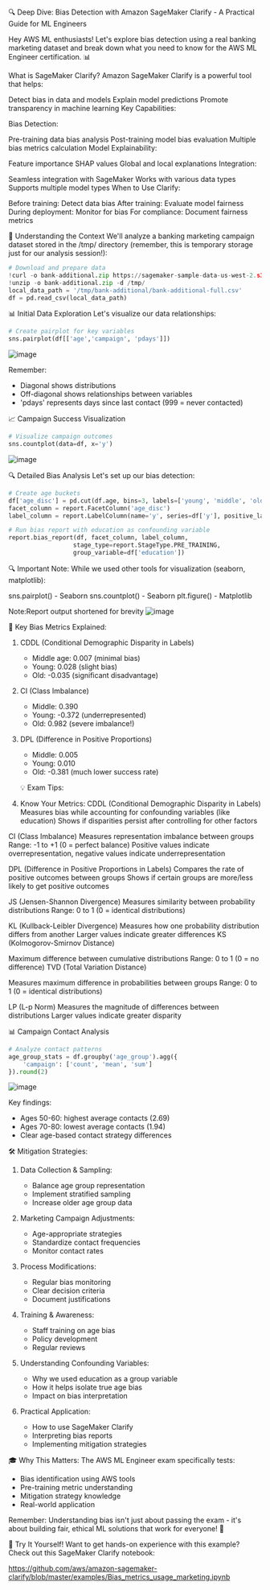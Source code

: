 🔍 Deep Dive: Bias Detection with Amazon SageMaker Clarify - A Practical Guide for ML Engineers

Hey AWS ML enthusiasts! Let's explore bias detection using a real banking marketing dataset and break down what you need to know for the AWS ML Engineer certification. 📊

What is SageMaker Clarify? Amazon SageMaker Clarify is a powerful tool that helps:

Detect bias in data and models
Explain model predictions
Promote transparency in machine learning
Key Capabilities:

Bias Detection:

Pre-training data bias analysis
Post-training model bias evaluation
Multiple bias metrics calculation
Model Explainability:

Feature importance
SHAP values
Global and local explanations
Integration:

Seamless integration with SageMaker
Works with various data types
Supports multiple model types
When to Use Clarify:

Before training: Detect data bias
After training: Evaluate model fairness
During deployment: Monitor for bias
For compliance: Document fairness metrics

🎯 Understanding the Context
We'll analyze a banking marketing campaign dataset stored in the /tmp/ directory (remember, this is temporary storage just for our analysis session!):

```python
# Download and prepare data
!curl -o bank-additional.zip https://sagemaker-sample-data-us-west-2.s3-us-west-2.amazonaws.com/autopilot/direct_marketing/bank-additional.zip
!unzip -o bank-additional.zip -d /tmp/
local_data_path = '/tmp/bank-additional/bank-additional-full.csv'
df = pd.read_csv(local_data_path)
```

📊 Initial Data Exploration
Let's visualize our data relationships:
```python
# Create pairplot for key variables
sns.pairplot(df[['age','campaign', 'pdays']])
```
![image](https://github.com/user-attachments/assets/e6e5eb20-3e10-4da4-8268-3c8731559682)

Remember: 
- Diagonal shows distributions
- Off-diagonal shows relationships between variables
- 'pdays' represents days since last contact (999 = never contacted)

📈 Campaign Success Visualization
```python
# Visualize campaign outcomes
sns.countplot(data=df, x='y')
```
![image](https://github.com/user-attachments/assets/019a97ef-b0e1-43de-b503-46589a193f6f)

🔍 Detailed Bias Analysis
Let's set up our bias detection:
```python
# Create age buckets
df['age_disc'] = pd.cut(df.age, bins=3, labels=['young', 'middle', 'old'])
facet_column = report.FacetColumn('age_disc')
label_column = report.LabelColumn(name='y', series=df['y'], positive_label_values=['yes'])

# Run bias report with education as confounding variable
report.bias_report(df, facet_column, label_column, 
                  stage_type=report.StageType.PRE_TRAINING, 
                  group_variable=df['education'])
```
🔍 Important Note: While we used other tools for visualization (seaborn, matplotlib):

sns.pairplot() - Seaborn
sns.countplot() - Seaborn
plt.figure() - Matplotlib

Note:Report output shortened for brevity
![image](https://github.com/user-attachments/assets/aacbf3e0-4cad-4784-8d3f-53ad9e12a075)

🎯 Key Bias Metrics Explained:
1. CDDL (Conditional Demographic Disparity in Labels)
   - Middle age: 0.007 (minimal bias)
   - Young: 0.028 (slight bias)
   - Old: -0.035 (significant disadvantage)

2. CI (Class Imbalance)
   - Middle: 0.390
   - Young: -0.372 (underrepresented)
   - Old: 0.982 (severe imbalance!)

3. DPL (Difference in Positive Proportions)
   - Middle: 0.005
   - Young: 0.010
   - Old: -0.381 (much lower success rate)
  
   💡 Exam Tips:
1. Know Your Metrics:
CDDL (Conditional Demographic Disparity in Labels)
Measures bias while accounting for confounding variables (like education)
Shows if disparities persist after controlling for other factors

CI (Class Imbalance)
Measures representation imbalance between groups
Range: -1 to +1 (0 = perfect balance)
Positive values indicate overrepresentation, negative values indicate underrepresentation

DPL (Difference in Positive Proportions in Labels)
Compares the rate of positive outcomes between groups
Shows if certain groups are more/less likely to get positive outcomes

JS (Jensen-Shannon Divergence)
Measures similarity between probability distributions
Range: 0 to 1 (0 = identical distributions)

KL (Kullback-Leibler Divergence)
Measures how one probability distribution differs from another
Larger values indicate greater differences
KS (Kolmogorov-Smirnov Distance)

Maximum difference between cumulative distributions
Range: 0 to 1 (0 = no difference)
TVD (Total Variation Distance)

Measures maximum difference in probabilities between groups
Range: 0 to 1 (0 = identical distributions)

LP (L-p Norm)
Measures the magnitude of differences between distributions
Larger values indicate greater disparity

📊 Campaign Contact Analysis
```python
# Analyze contact patterns
age_group_stats = df.groupby('age_group').agg({
    'campaign': ['count', 'mean', 'sum']
}).round(2)
```
![image](https://github.com/user-attachments/assets/59c38a2c-6ef1-4162-b834-f373600a050a)

Key findings:
- Ages 50-60: highest average contacts (2.69)
- Ages 70-80: lowest average contacts (1.94)
- Clear age-based contact strategy differences

🛠️ Mitigation Strategies:
1. Data Collection & Sampling:
   - Balance age group representation
   - Implement stratified sampling
   - Increase older age group data

2. Marketing Campaign Adjustments:
   - Age-appropriate strategies
   - Standardize contact frequencies
   - Monitor contact rates

3. Process Modifications:
   - Regular bias monitoring
   - Clear decision criteria
   - Document justifications

4. Training & Awareness:
   - Staff training on age bias
   - Policy development
   - Regular reviews



2. Understanding Confounding Variables:
   - Why we used education as a group variable
   - How it helps isolate true age bias
   - Impact on bias interpretation

3. Practical Application:
   - How to use SageMaker Clarify
   - Interpreting bias reports
   - Implementing mitigation strategies

🎓 Why This Matters:
The AWS ML Engineer exam specifically tests:
- Bias identification using AWS tools
- Pre-training metric understanding
- Mitigation strategy knowledge
- Real-world application

Remember: Understanding bias isn't just about passing the exam - it's about building fair, ethical ML solutions that work for everyone! 🌟

🔬 Try It Yourself! Want to get hands-on experience with this example? Check out this SageMaker Clarify notebook:

https://github.com/aws/amazon-sagemaker-clarify/blob/master/examples/Bias_metrics_usage_marketing.ipynb

